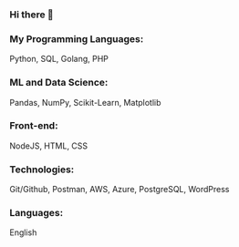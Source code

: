 ### Hi there 👋

### My Programming Languages:

Python, SQL, Golang, PHP

### ML and Data Science:

Pandas, NumPy, Scikit-Learn, Matplotlib

### Front-end:

NodeJS, HTML, CSS

### Technologies:

Git/Github, Postman, AWS, Azure, PostgreSQL, WordPress

### Languages:

English

<!--
**vpere60/vpere60** is a ✨ _special_ ✨ repository because its `README.md` (this file) appears on your GitHub profile.

Here are some ideas to get you started:

- 🔭 I’m currently working on ...
- 🌱 I’m currently learning ...
- 👯 I’m looking to collaborate on ...
- 🤔 I’m looking for help with ...
- 💬 Ask me about ...
- 📫 How to reach me: ...
- 😄 Pronouns: ...
- ⚡ Fun fact: ...
-->
